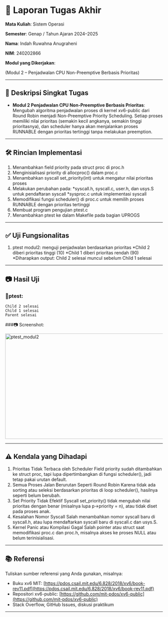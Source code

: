 # 📝 Laporan Tugas Akhir

**Mata Kuliah**: Sistem Operasi

**Semester**: Genap / Tahun Ajaran 2024–2025

**Nama**: Indah Ruwahna Anugraheni

**NIM**: 240202866

**Modul yang Dikerjakan**:

(Modul 2 – Penjadwalan CPU Non-Preemptive Berbasis Prioritas)

---

## 📌 Deskripsi Singkat Tugas

* **Modul 2 Penjadwalan CPU Non-Preemptive Berbasis Prioritas**:
Mengubah algoritma penjadwalan proses di kernel xv6-public dari Round Robin menjadi Non-Preemptive Priority Scheduling. Setiap proses memiliki nilai prioritas (semakin kecil angkanya, semakin tinggi prioritasnya), dan scheduler hanya akan menjalankan proses RUNNABLE dengan prioritas tertinggi tanpa melakukan preemption.
---

## 🛠️ Rincian Implementasi

1. Menambahkan field priority pada struct proc di proc.h
2. Menginisialisasi priority di allocproc() dalam proc.c
3. Menambahkan syscall set_priority(int) untuk mengatur nilai prioritas proses
4. Melakukan perubahan pada:
   *syscall.h, syscall.c, user.h, dan usys.S untuk pendaftaran syscall
   *sysproc.c untuk implementasi syscall
5. Memodifikasi fungsi scheduler() di proc.c untuk memilih proses RUNNABLE dengan prioritas tertinggi
6. Membuat program pengujian ptest.c
7. Menambahkan ptest ke dalam Makefile pada bagian UPROGS
---

## ✅ Uji Fungsionalitas

1. ptest modul2: menguji penjadwalan berdasarkan prioritas
   *Child 2 diberi prioritas tinggi (10)
   *Child 1 diberi prioritas rendah (90)
   *Diharapkan output: Child 2 selesai muncul sebelum Child 1 selesai

---

## 📷 Hasil Uji

### 📍ptest:

```
Child 2 selesai
Child 1 selesai
Parent selesai
```
###📷 Screenshot:


<img width="725" height="337" alt="ptest_modul2" src="https://github.com/user-attachments/assets/189d6f92-f39a-4e2a-9e2c-e258778f3178" />


---

## ⚠️ Kendala yang Dihadapi

1. Prioritas Tidak Terbaca oleh Scheduler
   Field priority sudah ditambahkan ke struct proc, tapi lupa dipertimbangkan di fungsi scheduler(), jadi tetap pakai urutan default.
2. Semua Proses Jalan Berurutan Seperti Round Robin
   Karena tidak ada sorting atau seleksi berdasarkan prioritas di loop scheduler(), hasilnya seperti belum berubah.
3. Set Priority Tidak Efektif
   Syscall set_priority() tidak mengubah nilai prioritas dengan benar (misalnya lupa p->priority = n), atau tidak diset pada proses anak.
4. Kesalahan Nomor Syscall
   Salah menambahkan nomor syscall baru di syscall.h, atau lupa mendaftarkan syscall baru di syscall.c dan usys.S.
5. Kernel Panic atau Kompilasi Gagal
   Salah pointer atau struct saat memodifikasi proc.c dan proc.h, misalnya akses ke proses NULL atau belum terinisialisasi.


---

## 📚 Referensi

Tuliskan sumber referensi yang Anda gunakan, misalnya:

* Buku xv6 MIT: [https://pdos.csail.mit.edu/6.828/2018/xv6/book-rev11.pdf](https://pdos.csail.mit.edu/6.828/2018/xv6/book-rev11.pdf)
* Repositori xv6-public: [https://github.com/mit-pdos/xv6-public](https://github.com/mit-pdos/xv6-public)
* Stack Overflow, GitHub Issues, diskusi praktikum

---


